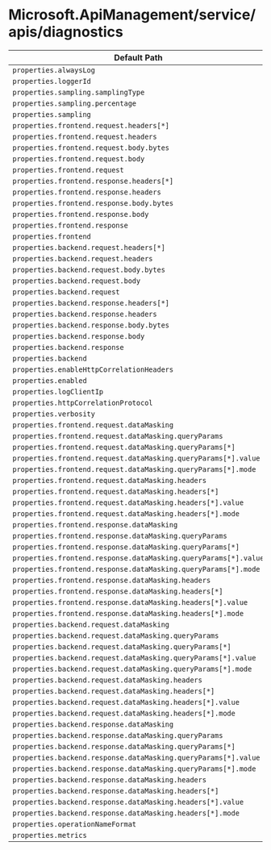 # Microsoft.ApiManagement/service/apis/diagnostics

| Default Path | Alias |
|---|---|
| `properties.alwaysLog` | `Microsoft.ApiManagement/service/apis/diagnostics/alwaysLog` |
| `properties.loggerId` | `Microsoft.ApiManagement/service/apis/diagnostics/loggerId` |
| `properties.sampling.samplingType` | `Microsoft.ApiManagement/service/apis/diagnostics/sampling.samplingType` |
| `properties.sampling.percentage` | `Microsoft.ApiManagement/service/apis/diagnostics/sampling.percentage` |
| `properties.sampling` | `Microsoft.ApiManagement/service/apis/diagnostics/sampling` |
| `properties.frontend.request.headers[*]` | `Microsoft.ApiManagement/service/apis/diagnostics/frontend.request.headers[*]` |
| `properties.frontend.request.headers` | `Microsoft.ApiManagement/service/apis/diagnostics/frontend.request.headers` |
| `properties.frontend.request.body.bytes` | `Microsoft.ApiManagement/service/apis/diagnostics/frontend.request.body.bytes` |
| `properties.frontend.request.body` | `Microsoft.ApiManagement/service/apis/diagnostics/frontend.request.body` |
| `properties.frontend.request` | `Microsoft.ApiManagement/service/apis/diagnostics/frontend.request` |
| `properties.frontend.response.headers[*]` | `Microsoft.ApiManagement/service/apis/diagnostics/frontend.response.headers[*]` |
| `properties.frontend.response.headers` | `Microsoft.ApiManagement/service/apis/diagnostics/frontend.response.headers` |
| `properties.frontend.response.body.bytes` | `Microsoft.ApiManagement/service/apis/diagnostics/frontend.response.body.bytes` |
| `properties.frontend.response.body` | `Microsoft.ApiManagement/service/apis/diagnostics/frontend.response.body` |
| `properties.frontend.response` | `Microsoft.ApiManagement/service/apis/diagnostics/frontend.response` |
| `properties.frontend` | `Microsoft.ApiManagement/service/apis/diagnostics/frontend` |
| `properties.backend.request.headers[*]` | `Microsoft.ApiManagement/service/apis/diagnostics/backend.request.headers[*]` |
| `properties.backend.request.headers` | `Microsoft.ApiManagement/service/apis/diagnostics/backend.request.headers` |
| `properties.backend.request.body.bytes` | `Microsoft.ApiManagement/service/apis/diagnostics/backend.request.body.bytes` |
| `properties.backend.request.body` | `Microsoft.ApiManagement/service/apis/diagnostics/backend.request.body` |
| `properties.backend.request` | `Microsoft.ApiManagement/service/apis/diagnostics/backend.request` |
| `properties.backend.response.headers[*]` | `Microsoft.ApiManagement/service/apis/diagnostics/backend.response.headers[*]` |
| `properties.backend.response.headers` | `Microsoft.ApiManagement/service/apis/diagnostics/backend.response.headers` |
| `properties.backend.response.body.bytes` | `Microsoft.ApiManagement/service/apis/diagnostics/backend.response.body.bytes` |
| `properties.backend.response.body` | `Microsoft.ApiManagement/service/apis/diagnostics/backend.response.body` |
| `properties.backend.response` | `Microsoft.ApiManagement/service/apis/diagnostics/backend.response` |
| `properties.backend` | `Microsoft.ApiManagement/service/apis/diagnostics/backend` |
| `properties.enableHttpCorrelationHeaders` | `Microsoft.ApiManagement/service/apis/diagnostics/enableHttpCorrelationHeaders` |
| `properties.enabled` | `Microsoft.ApiManagement/service/apis/diagnostics/enabled` |
| `properties.logClientIp` | `Microsoft.ApiManagement/service/apis/diagnostics/logClientIp` |
| `properties.httpCorrelationProtocol` | `Microsoft.ApiManagement/service/apis/diagnostics/httpCorrelationProtocol` |
| `properties.verbosity` | `Microsoft.ApiManagement/service/apis/diagnostics/verbosity` |
| `properties.frontend.request.dataMasking` | `Microsoft.ApiManagement/service/apis/diagnostics/frontend.request.dataMasking` |
| `properties.frontend.request.dataMasking.queryParams` | `Microsoft.ApiManagement/service/apis/diagnostics/frontend.request.dataMasking.queryParams` |
| `properties.frontend.request.dataMasking.queryParams[*]` | `Microsoft.ApiManagement/service/apis/diagnostics/frontend.request.dataMasking.queryParams[*]` |
| `properties.frontend.request.dataMasking.queryParams[*].value` | `Microsoft.ApiManagement/service/apis/diagnostics/frontend.request.dataMasking.queryParams[*].value` |
| `properties.frontend.request.dataMasking.queryParams[*].mode` | `Microsoft.ApiManagement/service/apis/diagnostics/frontend.request.dataMasking.queryParams[*].mode` |
| `properties.frontend.request.dataMasking.headers` | `Microsoft.ApiManagement/service/apis/diagnostics/frontend.request.dataMasking.headers` |
| `properties.frontend.request.dataMasking.headers[*]` | `Microsoft.ApiManagement/service/apis/diagnostics/frontend.request.dataMasking.headers[*]` |
| `properties.frontend.request.dataMasking.headers[*].value` | `Microsoft.ApiManagement/service/apis/diagnostics/frontend.request.dataMasking.headers[*].value` |
| `properties.frontend.request.dataMasking.headers[*].mode` | `Microsoft.ApiManagement/service/apis/diagnostics/frontend.request.dataMasking.headers[*].mode` |
| `properties.frontend.response.dataMasking` | `Microsoft.ApiManagement/service/apis/diagnostics/frontend.response.dataMasking` |
| `properties.frontend.response.dataMasking.queryParams` | `Microsoft.ApiManagement/service/apis/diagnostics/frontend.response.dataMasking.queryParams` |
| `properties.frontend.response.dataMasking.queryParams[*]` | `Microsoft.ApiManagement/service/apis/diagnostics/frontend.response.dataMasking.queryParams[*]` |
| `properties.frontend.response.dataMasking.queryParams[*].value` | `Microsoft.ApiManagement/service/apis/diagnostics/frontend.response.dataMasking.queryParams[*].value` |
| `properties.frontend.response.dataMasking.queryParams[*].mode` | `Microsoft.ApiManagement/service/apis/diagnostics/frontend.response.dataMasking.queryParams[*].mode` |
| `properties.frontend.response.dataMasking.headers` | `Microsoft.ApiManagement/service/apis/diagnostics/frontend.response.dataMasking.headers` |
| `properties.frontend.response.dataMasking.headers[*]` | `Microsoft.ApiManagement/service/apis/diagnostics/frontend.response.dataMasking.headers[*]` |
| `properties.frontend.response.dataMasking.headers[*].value` | `Microsoft.ApiManagement/service/apis/diagnostics/frontend.response.dataMasking.headers[*].value` |
| `properties.frontend.response.dataMasking.headers[*].mode` | `Microsoft.ApiManagement/service/apis/diagnostics/frontend.response.dataMasking.headers[*].mode` |
| `properties.backend.request.dataMasking` | `Microsoft.ApiManagement/service/apis/diagnostics/backend.request.dataMasking` |
| `properties.backend.request.dataMasking.queryParams` | `Microsoft.ApiManagement/service/apis/diagnostics/backend.request.dataMasking.queryParams` |
| `properties.backend.request.dataMasking.queryParams[*]` | `Microsoft.ApiManagement/service/apis/diagnostics/backend.request.dataMasking.queryParams[*]` |
| `properties.backend.request.dataMasking.queryParams[*].value` | `Microsoft.ApiManagement/service/apis/diagnostics/backend.request.dataMasking.queryParams[*].value` |
| `properties.backend.request.dataMasking.queryParams[*].mode` | `Microsoft.ApiManagement/service/apis/diagnostics/backend.request.dataMasking.queryParams[*].mode` |
| `properties.backend.request.dataMasking.headers` | `Microsoft.ApiManagement/service/apis/diagnostics/backend.request.dataMasking.headers` |
| `properties.backend.request.dataMasking.headers[*]` | `Microsoft.ApiManagement/service/apis/diagnostics/backend.request.dataMasking.headers[*]` |
| `properties.backend.request.dataMasking.headers[*].value` | `Microsoft.ApiManagement/service/apis/diagnostics/backend.request.dataMasking.headers[*].value` |
| `properties.backend.request.dataMasking.headers[*].mode` | `Microsoft.ApiManagement/service/apis/diagnostics/backend.request.dataMasking.headers[*].mode` |
| `properties.backend.response.dataMasking` | `Microsoft.ApiManagement/service/apis/diagnostics/backend.response.dataMasking` |
| `properties.backend.response.dataMasking.queryParams` | `Microsoft.ApiManagement/service/apis/diagnostics/backend.response.dataMasking.queryParams` |
| `properties.backend.response.dataMasking.queryParams[*]` | `Microsoft.ApiManagement/service/apis/diagnostics/backend.response.dataMasking.queryParams[*]` |
| `properties.backend.response.dataMasking.queryParams[*].value` | `Microsoft.ApiManagement/service/apis/diagnostics/backend.response.dataMasking.queryParams[*].value` |
| `properties.backend.response.dataMasking.queryParams[*].mode` | `Microsoft.ApiManagement/service/apis/diagnostics/backend.response.dataMasking.queryParams[*].mode` |
| `properties.backend.response.dataMasking.headers` | `Microsoft.ApiManagement/service/apis/diagnostics/backend.response.dataMasking.headers` |
| `properties.backend.response.dataMasking.headers[*]` | `Microsoft.ApiManagement/service/apis/diagnostics/backend.response.dataMasking.headers[*]` |
| `properties.backend.response.dataMasking.headers[*].value` | `Microsoft.ApiManagement/service/apis/diagnostics/backend.response.dataMasking.headers[*].value` |
| `properties.backend.response.dataMasking.headers[*].mode` | `Microsoft.ApiManagement/service/apis/diagnostics/backend.response.dataMasking.headers[*].mode` |
| `properties.operationNameFormat` | `Microsoft.ApiManagement/service/apis/diagnostics/operationNameFormat` |
| `properties.metrics` | `Microsoft.ApiManagement/service/apis/diagnostics/metrics` |

